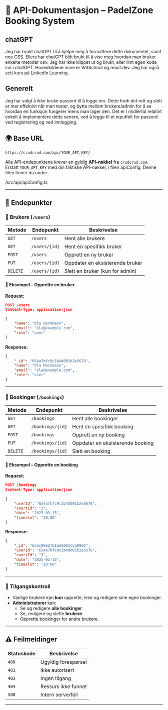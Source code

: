 # 📌 **API-Dokumentasjon – PadelZone Booking System**

## chatGPT

Jeg har brukt chatGPT til å hjelpe meg å formattere dette dokumentet, samt noe CSS. Ellers har chatGPT blitt brukt til å vise meg hvordan man bruker enkelte metoder osv. Jeg har ikke klippet ut og brukt, eller limt egen kode inn i chatGPT. Hovedkildene mine er W3School og react.dev. Jeg har også sett kurs på LinkedIn Learning.

## Generelt

Jeg har valgt å ikke bruke passord til å logge inn. Dette fordi det rett og slett er mer effektivt når man tester, og bytte mellom brukere/admin for å se hvordan en funksjon fungerer mens man lager den. Det er i midlertid relativt enkelt å implementere dette senere, ved å legge til et inputfelt for passord ved registrering og ved innlogging.

## 🌍 **Base URL**

```
https://crudcrud.com/api/YOUR_API_KEY/
```

Alle API-endepunktene krever en gyldig **API-nøkkel** fra `crudcrud.com`.  
Erstatt `YOUR_API_KEY` med din faktiske API-nøkkel, i filen apiConfig. Denne
filen finner du under

/src/api/apiConfig.ts

---

## 📁 **Endepunkter**

### 📌 **Brukere (`/users`)**

| Metode   | Endepunkt     | Beskrivelse                     |
| -------- | ------------- | ------------------------------- |
| `GET`    | `/users`      | Hent alle brukere               |
| `GET`    | `/users/{id}` | Hent én spesifikk bruker        |
| `POST`   | `/users`      | Opprett en ny bruker            |
| `PUT`    | `/users/{id}` | Oppdater en eksisterende bruker |
| `DELETE` | `/users/{id}` | Slett en bruker (kun for admin) |

#### 🔹 **Eksempel – Opprette en bruker**

**Request:**

```json
POST /users
Content-Type: application/json

{
    "name": "Ola Nordmann",
    "email": "ola@example.com",
    "role": "user"
}
```

**Response:**

```json
{
    "_id": "654a7bfc9c1b4d001b2e5678",
    "name": "Ola Nordmann",
    "email": "ola@example.com",
    "role": "user"
}
```

---

### 📌 **Bookinger (`/bookings`)**

| Metode   | Endepunkt        | Beskrivelse                      |
| -------- | ---------------- | -------------------------------- |
| `GET`    | `/bookings`      | Hent alle bookinger              |
| `GET`    | `/bookings/{id}` | Hent én spesifikk booking        |
| `POST`   | `/bookings`      | Opprett en ny booking            |
| `PUT`    | `/bookings/{id}` | Oppdater en eksisterende booking |
| `DELETE` | `/bookings/{id}` | Slett en booking                 |

#### 🔹 **Eksempel – Opprette en booking**

**Request:**

```json
POST /bookings
Content-Type: application/json

{
    "userId": "654a7bfc9c1b4d001b2e5678",
    "courtId": "3",
    "date": "2025-03-15",
    "timeslot": "10:00"
}
```

**Response:**

```json
{
    "_id": "65ac98e27b1a2e003c5a890b",
    "userId": "654a7bfc9c1b4d001b2e5678",
    "courtId": "3",
    "date": "2025-03-15",
    "timeslot": "10:00"
}
```

---

### 📌 **Tilgangskontroll**

-   Vanlige brukere kan **kun** opprette, lese og redigere sine egne bookinger.
-   **Administratorer** kan:
    -   Se og redigere **alle bookinger**
    -   Se, redigere og slette **brukere**
    -   Opprette bookinger for andre brukere.

---

## ⚠️ **Feilmeldinger**

| Statuskode | Beskrivelse         |
| ---------- | ------------------- |
| `400`      | Ugyldig forespørsel |
| `401`      | Ikke autorisert     |
| `403`      | Ingen tilgang       |
| `404`      | Ressurs ikke funnet |
| `500`      | Intern serverfeil   |

---
